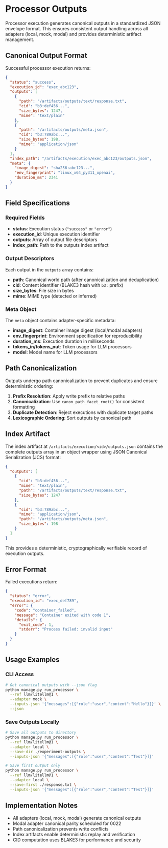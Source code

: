 # Processor Outputs

Processor execution generates canonical outputs in a standardized JSON envelope format. This ensures consistent output handling across all adapters (local, mock, modal) and provides deterministic artifact management.

## Canonical Output Format

Successful processor execution returns:

```json
{
  "status": "success",
  "execution_id": "exec_abc123",
  "outputs": [
    {
      "path": "/artifacts/outputs/text/response.txt",
      "cid": "b3:def456...",
      "size_bytes": 1247,
      "mime": "text/plain"
    },
    {
      "path": "/artifacts/outputs/meta.json", 
      "cid": "b3:789abc...",
      "size_bytes": 198,
      "mime": "application/json"
    }
  ],
  "index_path": "/artifacts/execution/exec_abc123/outputs.json",
  "meta": {
    "image_digest": "sha256:abc123...",
    "env_fingerprint": "linux_x64_py311_openai",
    "duration_ms": 2341
  }
}
```

## Field Specifications

### Required Fields

- **status**: Execution status (`"success"` or `"error"`)
- **execution_id**: Unique execution identifier
- **outputs**: Array of output file descriptors
- **index_path**: Path to the outputs index artifact

### Output Descriptors

Each output in the `outputs` array contains:

- **path**: Canonical world path (after canonicalization and deduplication)
- **cid**: Content identifier (BLAKE3 hash with `b3:` prefix)
- **size_bytes**: File size in bytes
- **mime**: MIME type (detected or inferred)

### Meta Object

The `meta` object contains adapter-specific metadata:

- **image_digest**: Container image digest (local/modal adapters)
- **env_fingerprint**: Environment specification for reproducibility
- **duration_ms**: Execution duration in milliseconds
- **tokens_in/tokens_out**: Token usage for LLM processors
- **model**: Model name for LLM processors

## Path Canonicalization

Outputs undergo path canonicalization to prevent duplicates and ensure deterministic ordering:

1. **Prefix Resolution**: Apply write prefix to relative paths
2. **Canonicalization**: Use `canon_path_facet_root()` for consistent formatting  
3. **Duplicate Detection**: Reject executions with duplicate target paths
4. **Lexicographic Ordering**: Sort outputs by canonical path

## Index Artifact

The index artifact at `/artifacts/execution/<id>/outputs.json` contains the complete outputs array in an object wrapper using JSON Canonical Serialization (JCS) format:

```json
{
  "outputs": [
    {
      "cid": "b3:def456...",
      "mime": "text/plain", 
      "path": "/artifacts/outputs/text/response.txt",
      "size_bytes": 1247
    },
    {
      "cid": "b3:789abc...",
      "mime": "application/json",
      "path": "/artifacts/outputs/meta.json", 
      "size_bytes": 198
    }
  ]
}
```

This provides a deterministic, cryptographically verifiable record of execution outputs.

## Error Format

Failed executions return:

```json
{
  "status": "error",
  "execution_id": "exec_def789",
  "error": {
    "code": "container_failed",
    "message": "Container exited with code 1", 
    "details": {
      "exit_code": 1,
      "stderr": "Process failed: invalid input"
    }
  }
}
```

## Usage Examples

### CLI Access

```bash
# Get canonical outputs with --json flag
python manage.py run_processor \
  --ref llm/litellm@1 \
  --adapter mock \
  --inputs-json '{"messages":[{"role":"user","content":"Hello"}]}' \
  --json
```

### Save Outputs Locally

```bash
# Save all outputs to directory
python manage.py run_processor \
  --ref llm/litellm@1 \
  --adapter local \
  --save-dir ./experiment-outputs \
  --inputs-json '{"messages":[{"role":"user","content":"Test"}]}'

# Save first output only
python manage.py run_processor \
  --ref llm/litellm@1 \
  --adapter local \
  --save-first ./response.txt \
  --inputs-json '{"messages":[{"role":"user","content":"Test"}]}'
```

## Implementation Notes

- All adapters (local, mock, modal) generate canonical outputs
- Modal adapter canonical parity scheduled for 0022
- Path canonicalization prevents write conflicts
- Index artifacts enable deterministic replay and verification
- CID computation uses BLAKE3 for performance and security